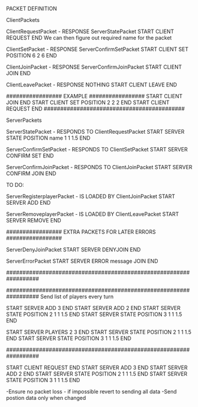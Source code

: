 
PACKET DEFINITION

ClientPackets

ClientRequestPacket - RESPONSE ServerStatePacket
START CLIENT REQUEST END
We can then figure out required name for the packet

ClientSetPacket - RESPONSE ServerConfirmSetPacket
START CLIENT SET POSITION 6 2 6 END

ClientJoinPacket - RESPONSE ServerConfirmJoinPacket
START CLIENT JOIN END

ClientLeavePacket - RESPONSE NOTHING
START CLIENT LEAVE END


################# EXAMPLE #################
START CLIENT JOIN END
START CLIENT SET POSITION 2 2 2 END
START CLIENT REQUEST END
###########################################

ServerPackets

ServerStatePacket - RESPONDS TO ClientRequestPacket
START SERVER STATE POSITION name 1 1 1.5 END

ServerConfirmSetPacket - RESPONDS TO ClientSetPacket
START SERVER CONFIRM SET END

ServerConfirmJoinPacket - RESPONDS TO ClientJoinPacket
START SERVER CONFIRM JOIN END

TO DO:

ServerRegisterplayerPacket - IS LOADED BY ClientJoinPacket
START SERVER ADD <name> END

ServerRemoveplayerPacket - IS LOADED BY ClientLeavePacket
START SERVER REMOVE <name> END



################# EXTRA PACKETS FOR LATER ERRORS #################

ServerDenyJoinPacket
START SERVER DENYJOIN END

ServerErrorPacket
START SERVER ERROR message JOIN END

##################################################################


##################################################################
Send list of players every turn 

START SERVER ADD 3 END
START SERVER ADD 2 END
START SERVER STATE POSITION 2 1 1 1.5 END
START SERVER STATE POSITION 3 1 1 1.5 END


START SERVER PLAYERS 2 3 END
START SERVER STATE POSITION 2 1 1 1.5 END
START SERVER STATE POSITION 3 1 1 1.5 END







##################################################################



START CLIENT REQUEST END
START SERVER ADD 3 END
START SERVER ADD 2 END
START SERVER STATE POSITION 2 1 1 1.5 END
START SERVER STATE POSITION 3 1 1 1.5 END

-Ensure no packet loss - if impossible revert to sending all data
-Send postion data only when changed